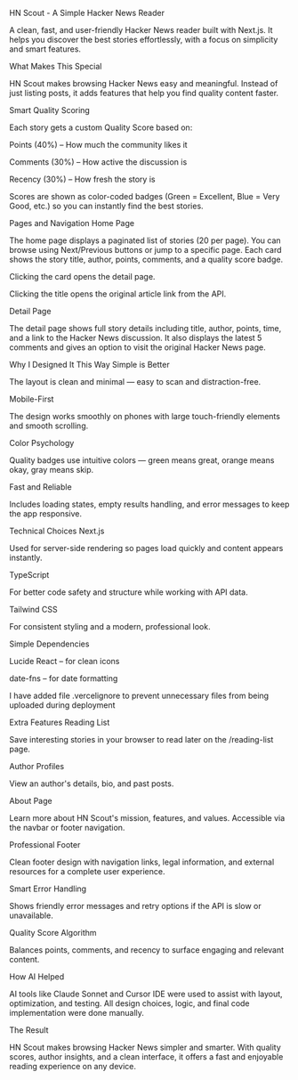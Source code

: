 HN Scout - A Simple Hacker News Reader

A clean, fast, and user-friendly Hacker News reader built with Next.js. It helps you discover the best stories effortlessly, with a focus on simplicity and smart features.

What Makes This Special

HN Scout makes browsing Hacker News easy and meaningful. Instead of just listing posts, it adds features that help you find quality content faster.

Smart Quality Scoring

Each story gets a custom Quality Score based on:

Points (40%) – How much the community likes it

Comments (30%) – How active the discussion is

Recency (30%) – How fresh the story is

Scores are shown as color-coded badges (Green = Excellent, Blue = Very Good, etc.) so you can instantly find the best stories.

Pages and Navigation
Home Page

The home page displays a paginated list of stories (20 per page).
You can browse using Next/Previous buttons or jump to a specific page.
Each card shows the story title, author, points, comments, and a quality score badge.

Clicking the card opens the detail page.

Clicking the title opens the original article link from the API.

Detail Page

The detail page shows full story details including title, author, points, time, and a link to the Hacker News discussion.
It also displays the latest 5 comments and gives an option to visit the original Hacker News page.

Why I Designed It This Way
Simple is Better

The layout is clean and minimal — easy to scan and distraction-free.

Mobile-First

The design works smoothly on phones with large touch-friendly elements and smooth scrolling.

Color Psychology

Quality badges use intuitive colors — green means great, orange means okay, gray means skip.

Fast and Reliable

Includes loading states, empty results handling, and error messages to keep the app responsive.

Technical Choices
Next.js

Used for server-side rendering so pages load quickly and content appears instantly.

TypeScript

For better code safety and structure while working with API data.

Tailwind CSS

For consistent styling and a modern, professional look.

Simple Dependencies

Lucide React – for clean icons

date-fns – for date formatting

I have added file .vercelignore to prevent unnecessary files from being uploaded during deployment

Extra Features
Reading List

Save interesting stories in your browser to read later on the /reading-list page.

Author Profiles

View an author's details, bio, and past posts.

About Page

Learn more about HN Scout's mission, features, and values. Accessible via the navbar or footer navigation.

Professional Footer

Clean footer design with navigation links, legal information, and external resources for a complete user experience.

Smart Error Handling

Shows friendly error messages and retry options if the API is slow or unavailable.

Quality Score Algorithm

Balances points, comments, and recency to surface engaging and relevant content.

How AI Helped

AI tools like Claude Sonnet and Cursor IDE were used to assist with layout, optimization, and testing.
All design choices, logic, and final code implementation were done manually.

The Result

HN Scout makes browsing Hacker News simpler and smarter.
With quality scores, author insights, and a clean interface, it offers a fast and enjoyable reading experience on any device.
